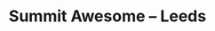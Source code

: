 ---
layout: photo
image: <img class="post-image resrc" src="http://app.resrc.it/s=w310/http://oliverash.me/images/8036578489_24f1d26530_b.jpg" alt="">
rewriteUrl: http://www.flickr.com/photos/oliverjash/8036578489
title: Summit Awesome – Leeds
---